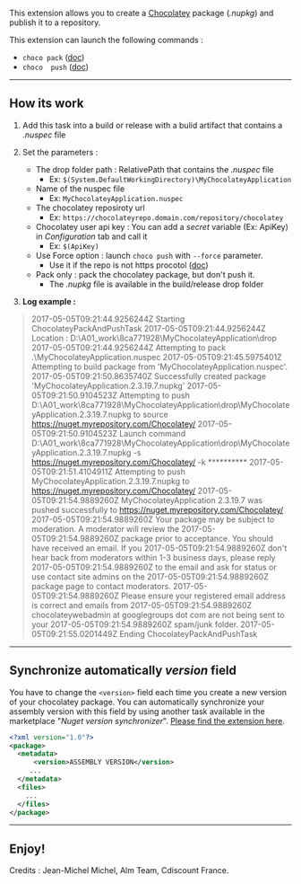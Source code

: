 This extension allows you to create a [Chocolatey](https://chocolatey.org) package (*.nupkg*) and publish it to a repository.

This extension can launch the following commands :
 - `choco pack` ([doc](https://chocolatey.org/docs/commands-pack))
 - `choco  push` ([doc](https://chocolatey.org/docs/commands-push))

___

## How its work

1. Add this task into a build or release with a bulid artifact that contains a *.nuspec* file
1. Set the parameters :
   * The drop folder path : RelativePath that contains the *.nuspec* file 
	   * Ex: `$(System.DefaultWorkingDirectory)\MyChocolateyApplication`
   * Name of the nuspec file 
	   * Ex: `MyChocolateyApplication.nuspec`
   * The chocolatey reposiroty url 
	   * Ex: `https://chocolateyrepo.domain.com/repository/chocolatey`
   * Chocolatey user api key : You can add a *secret* variable (Ex: ApiKey) in *Configuration* tab and call it 
	   * Ex: `$(ApiKey)`
   * Use Force option : launch `choco push` with `--force` parameter. 
	   * Use it if the repo is not https procotol ([doc](https://chocolatey.org/docs/commands-push))
   * Pack only : pack the chocolatey package, but don't push it. 
	   * The *.nupkg* file is available in the build/release drop folder
   
1. **Log example :** 
> 2017-05-05T09:21:44.9256244Z Starting ChocolateyPackAndPushTask
2017-05-05T09:21:44.9256244Z Location : D:\A01\_work\8ca771928\MyChocolateyApplication\drop
2017-05-05T09:21:44.9256244Z Attempting to pack .\MyChocolateyApplication.nuspec
2017-05-05T09:21:45.5975401Z Attempting to build package from 'MyChocolateyApplication.nuspec'.
2017-05-05T09:21:50.8635740Z Successfully created package 'MyChocolateyApplication.2.3.19.7.nupkg'
2017-05-05T09:21:50.9104523Z Attempting to push D:\A01\_work\8ca771928\MyChocolateyApplication\drop\MyChocolateyApplication.2.3.19.7.nupkg to source https://nuget.myrepository.com/Chocolatey/
2017-05-05T09:21:50.9104523Z Launch command  D:\A01\_work\8ca771928\MyChocolateyApplication\drop\MyChocolateyApplication.2.3.19.7.nupkg -s https://nuget.myrepository.com/Chocolatey/ -k **********
2017-05-05T09:21:51.4104911Z Attempting to push MyChocolateyApplication.2.3.19.7.nupkg to https://nuget.myrepository.com/Chocolatey/
2017-05-05T09:21:54.9889260Z MyChocolateyApplication 2.3.19.7 was pushed successfully to https://nuget.myrepository.com/Chocolatey/
2017-05-05T09:21:54.9889260Z Your package may be subject to moderation. A moderator will review the
2017-05-05T09:21:54.9889260Z package prior to acceptance. You should have received an email. If you
2017-05-05T09:21:54.9889260Z don't hear back from moderators within 1-3 business days, please reply
2017-05-05T09:21:54.9889260Z to the email and ask for status or use contact site admins on the
2017-05-05T09:21:54.9889260Z package page to contact moderators.
2017-05-05T09:21:54.9889260Z Please ensure your registered email address is correct and emails from
2017-05-05T09:21:54.9889260Z chocolateywebadmin at googlegroups dot com are not being sent to your
2017-05-05T09:21:54.9889260Z spam/junk folder.
2017-05-05T09:21:55.0201449Z Ending ChocolateyPackAndPushTask

___

## Synchronize automatically *version* field

You have to change the ```<version>``` field each time you create a new version of your chocolatey package.
You can automatically synchronize your assembly version with this field by using another task available in the marketplace "*Nuget version synchronizer*". 
[Please find the extension here](https://marketplace.visualstudio.com/search?term=publisher:%22Cdiscount%20Alm%22&target=VSTS).

```xml
<?xml version="1.0"?>
<package>
  <metadata>
      <version>ASSEMBLY VERSION</version>
     ...
  </metadata>
  <files>
    ...
  </files>
</package>
```
___

## Enjoy!


Credits : Jean-Michel Michel, Alm Team, Cdiscount France.